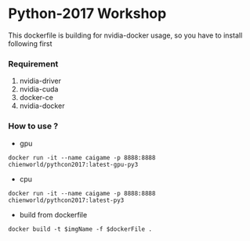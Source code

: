 # Python-2017 Workshop

This dockerfile is building for nvidia-docker usage, so you have to install following first

### Requirement
1. nvidia-driver
2. nvidia-cuda
3. docker-ce
4. nvidia-docker 

### How to use ?
* gpu
 ```
 docker run -it --name caigame -p 8888:8888 chienworld/pythcon2017:latest-gpu-py3
 ```
* cpu
 ```
 docker run -it --name caigame -p 8888:8888 chienworld/pythcon2017:latest-py3
 ```
* build from dockerfile
 ```
 docker build -t $imgName -f $dockerFile .
 ```

